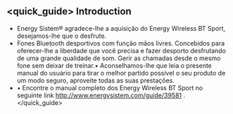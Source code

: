 ## <quick_guide> Introduction

* Energy Sistem® agradece-lhe a aquisição do Energy Wireless BT Sport, desejamos-lhe que o desfrute.
* Fones Bluetooth desportivos com função mãos livres. Concebidos para oferecer-lhe a liberdade que você precisa e fazer desporto desfrutando de uma grande qualidade de som. Gerir as chamadas desde o mesmo fone sem deixar de treinar.•	Aconselhamos-lhe que leia o presente manual do usuário para tirar o melhor partido possível o seu produto de um modo seguro, aproveite todas as suas prestações.
* <unique>•	Encontre o manual completo dos Energy Wireless BT Sport no seguinte link http://www.energysistem.com/guide/39581 </unique>. </quick_guide>
